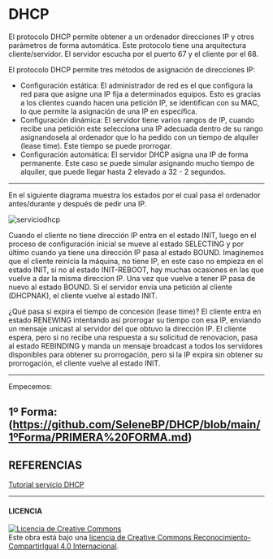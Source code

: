 # DHCP

El protocolo DHCP permite obtener a un ordenador direcciones IP y otros parámetros de forma automática.
Este protocolo tiene una arquitectura cliente/servidor. El servidor escucha por el puerto 67 y el cliente por el 68.

El protocolo DHCP permite tres métodos de asignación de direcciones IP:

  - Configuración estática: El administrador de red es el que configura la red para que asigne una IP fija a determinados equipos. Esto es gracias a los clientes cuando hacen una petición IP, se identifican con su MAC, lo que permite la asignación de una IP en específica.
- Configuración dinámica: El servidor tiene varios rangos de IP, cuando recibe una petición este selecciona una IP adecuada dentro de su rango asignandosela al ordenador que lo ha pedido con un tiempo de alquiler (lease time). Este tiempo se puede prorrogar.
- Configuración automática: El servidor DHCP asigna una IP de forma permanente. Este caso se puede simular asignando mucho tiempo de alquiler, que puede llegar hasta 2 elevado a 32 - 2 segundos.

--------------------------------------------------------------------------------------------
En el siguiente diagrama muestra los estados por el cual pasa el ordenador antes/durante y después de pedir una IP.

![serviciodhcp](https://user-images.githubusercontent.com/91204696/194101293-0ed1fbb2-856c-4830-9738-3d5fe21d01a1.PNG)

Cuando el cliente no tiene dirección IP entra en el estado INIT, luego en el proceso de configuración inicial 
se mueve al estado SELECTING y por último cuando ya tiene una dirección IP pasa al estado BOUND.
Imaginemos que el cliente reinicia la máquina, no tiene IP, en este caso no empieza en el estado INIT, si no al estado 
INIT-REBOOT, hay muchas ocasiones en las que vuelve a dar la misma direccion IP. Una vez que vuelve a tener IP pasa de 
nuevo al estado BOUND.
Si el servidor envia una petición al cliente (DHCPNAK), el cliente vuelve al estado INIT.

¿Qué pasa si expira el tiempo de concesión (lease time)? El cliente entra en estado RENEWING intentando así prorrogar su 
tiempo con esa IP, enviando un mensaje unicast al servidor del que obtuvo la dirección IP. El cliente espera, pero si no 
recibe una respuesta a su solicitud de renovacion, pasa al estado REBINDING y manda un mensaje broadcast a todos los 
servidores disponibles para obtener su prorrogación, pero si la IP expira sin obtener su prorrogación, el cliente vuelve
al estado INIT.

-----------------------------------------------------------------------------------------

Empecemos: 

1º Forma: (https://github.com/SeleneBP/DHCP/blob/main/1ºForma/PRIMERA%20FORMA.md)
-----------------------------------------------------------------------------------------
## REFERENCIAS 

[Tutorial servicio DHCP](https://www.fpgenred.es/DHCP/)


-----------------------------------------------------------------------------------------
#### LICENCIA

<a rel="license" href="http://creativecommons.org/licenses/by-sa/4.0/"><img alt="Licencia de Creative Commons" style="border-width:0" src="https://i.creativecommons.org/l/by-sa/4.0/88x31.png" /></a><br />Este obra está bajo una <a rel="license" href="http://creativecommons.org/licenses/by-sa/4.0/">licencia de Creative Commons Reconocimiento-CompartirIgual 4.0 Internacional</a>.

